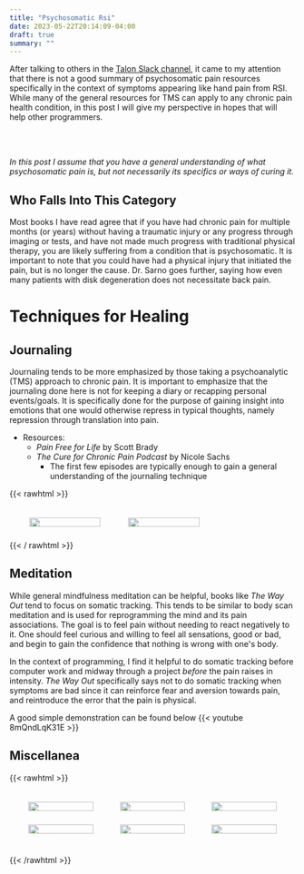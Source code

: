 ```yaml
---
title: "Psychosomatic Rsi"
date: 2023-05-22T20:14:09-04:00
draft: true
summary: ""
---
```


After talking to others in the [Talon Slack channel](https://talonvoice.com/chat), it came to my attention that there is not a good summary of psychosomatic pain resources specifically in the context of symptoms appearing like hand pain from RSI. While many of the general resources for TMS can apply to any chronic pain health condition, in this post I will give my perspective in hopes that will help other programmers.

<br>
<br>

_In this post I assume that you have a general understanding of what psychosomatic pain is, but not necessarily its specifics or ways of curing it._

## Who Falls Into This Category

Most books I have read agree that if you have had chronic pain for multiple months (or years) without having a traumatic injury or any progress through imaging or tests, and have not made much progress with traditional physical therapy, you are likely suffering from a condition that is psychosomatic. It is important to note that you could have had a physical injury that initiated the pain, but is no longer the cause. Dr. Sarno goes further, saying how even many patients with disk degeneration does not necessitate back pain.

# Techniques for Healing

## Journaling

Journaling tends to be more emphasized by those taking a psychoanalytic (TMS) approach to chronic pain. It is important to emphasize that the journaling done here is not for keeping a diary or recapping personal events/goals. It is specifically done for the purpose of gaining insight into emotions that one would otherwise repress in typical thoughts, namely repression through translation into pain.

- Resources:
  - _Pain Free for Life_ by Scott Brady
  - _The Cure for Chronic Pain Podcast_ by Nicole Sachs
    - The first few episodes are typically enough to gain a general understanding of the journaling technique

{{< rawhtml >}}

 <div class="grid-container">        
    <div class="grid-item">
              <img src="https://www.hachettebookgroup.com/wp-content/uploads/2017/06/9781599951324.jpg?fit=448%2C675" .jpg alt="" class="center">
    </div>
    <div class="grid-item">
              <img src="https://th.bing.com/th/id/R.3d7a54fa45f4c5f6b640c7e028746e4f?rik=yxOWuDx5B5EeKg&pid=ImgRaw&r=0" alt="" class="center">
    </div> 
</div>
{{< / rawhtml >}}

## Meditation

While general mindfulness meditation can be helpful, books like _The Way Out_ tend to focus on somatic tracking. This tends to be similar to body scan meditation and is used for reprogramming the mind and its pain associations. The goal is to feel pain without needing to react negatively to it. One should feel curious and willing to feel all sensations, good or bad, and begin to gain the confidence that nothing is wrong with one's body.

In the context of programming, I find it helpful to do somatic tracking before computer work and midway through a project _before_ the pain raises in intensity. _The Way Out_ specifically says not to do somatic tracking when symptoms are bad since it can reinforce fear and aversion towards pain, and reintroduce the error that the pain is physical.

A good simple demonstration can be found below
{{< youtube 8mQndLqK31E >}}

## Miscellanea

{{< rawhtml >}}

<style>
    .center {
        display: block;
        margin-left: auto;
        margin-right: auto;
        width: 90%;
    }
    .grid-container {
        display: grid;
        grid-template-columns: auto auto auto;
        background-color: transparent;
        padding: 10px;
        }
        .grid-item {
        background-color: transparent;
        border: 0px solid rgba(255, 244, 244, 0.8);
        padding: 10px;
        font-size: 30px;
        text-align: center;
        
        }

        img {
        transition:transform 0.25s ease;
    }

    img:hover {
            -webkit-transform:scale(1.1); /* or some other value */
            transform:scale(1.1);
        }

</style>

 <div class="grid-container">
            <div class="grid-item">
              <img src="https://th.bing.com/th/id/OIP.ACbd9ANY5PmJj3Gtz1RgTAAAAA?pid=ImgDet&w=400&h=612&rs=1" .jpg alt="" class="center">
              </div>  
            <div class="grid-item">
              <img src="https://www.hachettebookgroup.com/wp-content/uploads/2017/06/9781599951324.jpg?fit=448%2C675" .jpg alt="" class="center">
              </div>
            <div class="grid-item">
              <img src="https://th.bing.com/th/id/OIP.N7kLD3ahRmwUM1G187g7cwAAAA?pid=ImgDet&rs=1" alt="" class="center">
              </div>
            <div class="grid-item">
              <img src="https://th.bing.com/th/id/R.3d7a54fa45f4c5f6b640c7e028746e4f?rik=yxOWuDx5B5EeKg&pid=ImgRaw&r=0" alt="" class="center">
              </div>  
              <div class="grid-item">
                  <img src="https://m.media-amazon.com/images/P/1495467953.01._SCLZZZZZZZ_SX500_.jpg" alt="" class="center">
              </div>  
              <div class="grid-item">
                  <img src="assets/images/harvest.jpg" alt="" class="center">
              </div>  
          </div>

{{< /rawhtml >}}
